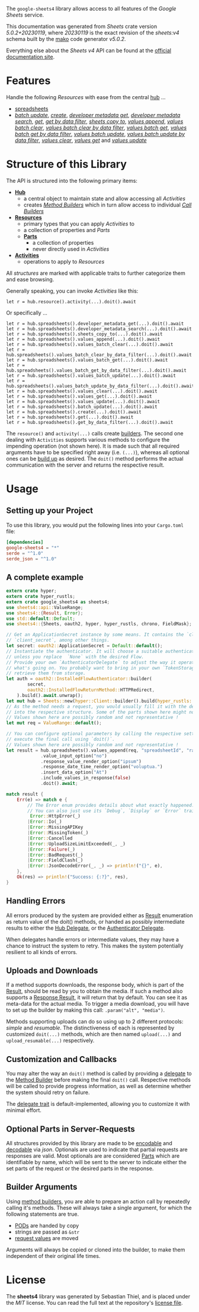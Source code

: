 <!---
DO NOT EDIT !
This file was generated automatically from 'src/generator/templates/api/README.md.mako'
DO NOT EDIT !
-->
The `google-sheets4` library allows access to all features of the *Google Sheets* service.

This documentation was generated from *Sheets* crate version *5.0.2+20230119*, where *20230119* is the exact revision of the *sheets:v4* schema built by the [mako](http://www.makotemplates.org/) code generator *v5.0.2*.

Everything else about the *Sheets* *v4* API can be found at the
[official documentation site](https://developers.google.com/sheets/).
# Features

Handle the following *Resources* with ease from the central [hub](https://docs.rs/google-sheets4/5.0.2+20230119/google_sheets4/Sheets) ... 

* [spreadsheets](https://docs.rs/google-sheets4/5.0.2+20230119/google_sheets4/api::Spreadsheet)
 * [*batch update*](https://docs.rs/google-sheets4/5.0.2+20230119/google_sheets4/api::SpreadsheetBatchUpdateCall), [*create*](https://docs.rs/google-sheets4/5.0.2+20230119/google_sheets4/api::SpreadsheetCreateCall), [*developer metadata get*](https://docs.rs/google-sheets4/5.0.2+20230119/google_sheets4/api::SpreadsheetDeveloperMetadataGetCall), [*developer metadata search*](https://docs.rs/google-sheets4/5.0.2+20230119/google_sheets4/api::SpreadsheetDeveloperMetadataSearchCall), [*get*](https://docs.rs/google-sheets4/5.0.2+20230119/google_sheets4/api::SpreadsheetGetCall), [*get by data filter*](https://docs.rs/google-sheets4/5.0.2+20230119/google_sheets4/api::SpreadsheetGetByDataFilterCall), [*sheets copy to*](https://docs.rs/google-sheets4/5.0.2+20230119/google_sheets4/api::SpreadsheetSheetCopyToCall), [*values append*](https://docs.rs/google-sheets4/5.0.2+20230119/google_sheets4/api::SpreadsheetValueAppendCall), [*values batch clear*](https://docs.rs/google-sheets4/5.0.2+20230119/google_sheets4/api::SpreadsheetValueBatchClearCall), [*values batch clear by data filter*](https://docs.rs/google-sheets4/5.0.2+20230119/google_sheets4/api::SpreadsheetValueBatchClearByDataFilterCall), [*values batch get*](https://docs.rs/google-sheets4/5.0.2+20230119/google_sheets4/api::SpreadsheetValueBatchGetCall), [*values batch get by data filter*](https://docs.rs/google-sheets4/5.0.2+20230119/google_sheets4/api::SpreadsheetValueBatchGetByDataFilterCall), [*values batch update*](https://docs.rs/google-sheets4/5.0.2+20230119/google_sheets4/api::SpreadsheetValueBatchUpdateCall), [*values batch update by data filter*](https://docs.rs/google-sheets4/5.0.2+20230119/google_sheets4/api::SpreadsheetValueBatchUpdateByDataFilterCall), [*values clear*](https://docs.rs/google-sheets4/5.0.2+20230119/google_sheets4/api::SpreadsheetValueClearCall), [*values get*](https://docs.rs/google-sheets4/5.0.2+20230119/google_sheets4/api::SpreadsheetValueGetCall) and [*values update*](https://docs.rs/google-sheets4/5.0.2+20230119/google_sheets4/api::SpreadsheetValueUpdateCall)




# Structure of this Library

The API is structured into the following primary items:

* **[Hub](https://docs.rs/google-sheets4/5.0.2+20230119/google_sheets4/Sheets)**
    * a central object to maintain state and allow accessing all *Activities*
    * creates [*Method Builders*](https://docs.rs/google-sheets4/5.0.2+20230119/google_sheets4/client::MethodsBuilder) which in turn
      allow access to individual [*Call Builders*](https://docs.rs/google-sheets4/5.0.2+20230119/google_sheets4/client::CallBuilder)
* **[Resources](https://docs.rs/google-sheets4/5.0.2+20230119/google_sheets4/client::Resource)**
    * primary types that you can apply *Activities* to
    * a collection of properties and *Parts*
    * **[Parts](https://docs.rs/google-sheets4/5.0.2+20230119/google_sheets4/client::Part)**
        * a collection of properties
        * never directly used in *Activities*
* **[Activities](https://docs.rs/google-sheets4/5.0.2+20230119/google_sheets4/client::CallBuilder)**
    * operations to apply to *Resources*

All *structures* are marked with applicable traits to further categorize them and ease browsing.

Generally speaking, you can invoke *Activities* like this:

```Rust,ignore
let r = hub.resource().activity(...).doit().await
```

Or specifically ...

```ignore
let r = hub.spreadsheets().developer_metadata_get(...).doit().await
let r = hub.spreadsheets().developer_metadata_search(...).doit().await
let r = hub.spreadsheets().sheets_copy_to(...).doit().await
let r = hub.spreadsheets().values_append(...).doit().await
let r = hub.spreadsheets().values_batch_clear(...).doit().await
let r = hub.spreadsheets().values_batch_clear_by_data_filter(...).doit().await
let r = hub.spreadsheets().values_batch_get(...).doit().await
let r = hub.spreadsheets().values_batch_get_by_data_filter(...).doit().await
let r = hub.spreadsheets().values_batch_update(...).doit().await
let r = hub.spreadsheets().values_batch_update_by_data_filter(...).doit().await
let r = hub.spreadsheets().values_clear(...).doit().await
let r = hub.spreadsheets().values_get(...).doit().await
let r = hub.spreadsheets().values_update(...).doit().await
let r = hub.spreadsheets().batch_update(...).doit().await
let r = hub.spreadsheets().create(...).doit().await
let r = hub.spreadsheets().get(...).doit().await
let r = hub.spreadsheets().get_by_data_filter(...).doit().await
```

The `resource()` and `activity(...)` calls create [builders][builder-pattern]. The second one dealing with `Activities` 
supports various methods to configure the impending operation (not shown here). It is made such that all required arguments have to be 
specified right away (i.e. `(...)`), whereas all optional ones can be [build up][builder-pattern] as desired.
The `doit()` method performs the actual communication with the server and returns the respective result.

# Usage

## Setting up your Project

To use this library, you would put the following lines into your `Cargo.toml` file:

```toml
[dependencies]
google-sheets4 = "*"
serde = "^1.0"
serde_json = "^1.0"
```

## A complete example

```Rust
extern crate hyper;
extern crate hyper_rustls;
extern crate google_sheets4 as sheets4;
use sheets4::api::ValueRange;
use sheets4::{Result, Error};
use std::default::Default;
use sheets4::{Sheets, oauth2, hyper, hyper_rustls, chrono, FieldMask};

// Get an ApplicationSecret instance by some means. It contains the `client_id` and 
// `client_secret`, among other things.
let secret: oauth2::ApplicationSecret = Default::default();
// Instantiate the authenticator. It will choose a suitable authentication flow for you, 
// unless you replace  `None` with the desired Flow.
// Provide your own `AuthenticatorDelegate` to adjust the way it operates and get feedback about 
// what's going on. You probably want to bring in your own `TokenStorage` to persist tokens and
// retrieve them from storage.
let auth = oauth2::InstalledFlowAuthenticator::builder(
        secret,
        oauth2::InstalledFlowReturnMethod::HTTPRedirect,
    ).build().await.unwrap();
let mut hub = Sheets::new(hyper::Client::builder().build(hyper_rustls::HttpsConnectorBuilder::new().with_native_roots().https_or_http().enable_http1().enable_http2().build()), auth);
// As the method needs a request, you would usually fill it with the desired information
// into the respective structure. Some of the parts shown here might not be applicable !
// Values shown here are possibly random and not representative !
let mut req = ValueRange::default();

// You can configure optional parameters by calling the respective setters at will, and
// execute the final call using `doit()`.
// Values shown here are possibly random and not representative !
let result = hub.spreadsheets().values_append(req, "spreadsheetId", "range")
             .value_input_option("no")
             .response_value_render_option("ipsum")
             .response_date_time_render_option("voluptua.")
             .insert_data_option("At")
             .include_values_in_response(false)
             .doit().await;

match result {
    Err(e) => match e {
        // The Error enum provides details about what exactly happened.
        // You can also just use its `Debug`, `Display` or `Error` traits
         Error::HttpError(_)
        |Error::Io(_)
        |Error::MissingAPIKey
        |Error::MissingToken(_)
        |Error::Cancelled
        |Error::UploadSizeLimitExceeded(_, _)
        |Error::Failure(_)
        |Error::BadRequest(_)
        |Error::FieldClash(_)
        |Error::JsonDecodeError(_, _) => println!("{}", e),
    },
    Ok(res) => println!("Success: {:?}", res),
}

```
## Handling Errors

All errors produced by the system are provided either as [Result](https://docs.rs/google-sheets4/5.0.2+20230119/google_sheets4/client::Result) enumeration as return value of
the doit() methods, or handed as possibly intermediate results to either the 
[Hub Delegate](https://docs.rs/google-sheets4/5.0.2+20230119/google_sheets4/client::Delegate), or the [Authenticator Delegate](https://docs.rs/yup-oauth2/*/yup_oauth2/trait.AuthenticatorDelegate.html).

When delegates handle errors or intermediate values, they may have a chance to instruct the system to retry. This 
makes the system potentially resilient to all kinds of errors.

## Uploads and Downloads
If a method supports downloads, the response body, which is part of the [Result](https://docs.rs/google-sheets4/5.0.2+20230119/google_sheets4/client::Result), should be
read by you to obtain the media.
If such a method also supports a [Response Result](https://docs.rs/google-sheets4/5.0.2+20230119/google_sheets4/client::ResponseResult), it will return that by default.
You can see it as meta-data for the actual media. To trigger a media download, you will have to set up the builder by making
this call: `.param("alt", "media")`.

Methods supporting uploads can do so using up to 2 different protocols: 
*simple* and *resumable*. The distinctiveness of each is represented by customized 
`doit(...)` methods, which are then named `upload(...)` and `upload_resumable(...)` respectively.

## Customization and Callbacks

You may alter the way an `doit()` method is called by providing a [delegate](https://docs.rs/google-sheets4/5.0.2+20230119/google_sheets4/client::Delegate) to the 
[Method Builder](https://docs.rs/google-sheets4/5.0.2+20230119/google_sheets4/client::CallBuilder) before making the final `doit()` call. 
Respective methods will be called to provide progress information, as well as determine whether the system should 
retry on failure.

The [delegate trait](https://docs.rs/google-sheets4/5.0.2+20230119/google_sheets4/client::Delegate) is default-implemented, allowing you to customize it with minimal effort.

## Optional Parts in Server-Requests

All structures provided by this library are made to be [encodable](https://docs.rs/google-sheets4/5.0.2+20230119/google_sheets4/client::RequestValue) and 
[decodable](https://docs.rs/google-sheets4/5.0.2+20230119/google_sheets4/client::ResponseResult) via *json*. Optionals are used to indicate that partial requests are responses 
are valid.
Most optionals are are considered [Parts](https://docs.rs/google-sheets4/5.0.2+20230119/google_sheets4/client::Part) which are identifiable by name, which will be sent to 
the server to indicate either the set parts of the request or the desired parts in the response.

## Builder Arguments

Using [method builders](https://docs.rs/google-sheets4/5.0.2+20230119/google_sheets4/client::CallBuilder), you are able to prepare an action call by repeatedly calling it's methods.
These will always take a single argument, for which the following statements are true.

* [PODs][wiki-pod] are handed by copy
* strings are passed as `&str`
* [request values](https://docs.rs/google-sheets4/5.0.2+20230119/google_sheets4/client::RequestValue) are moved

Arguments will always be copied or cloned into the builder, to make them independent of their original life times.

[wiki-pod]: http://en.wikipedia.org/wiki/Plain_old_data_structure
[builder-pattern]: http://en.wikipedia.org/wiki/Builder_pattern
[google-go-api]: https://github.com/google/google-api-go-client

# License
The **sheets4** library was generated by Sebastian Thiel, and is placed 
under the *MIT* license.
You can read the full text at the repository's [license file][repo-license].

[repo-license]: https://github.com/Byron/google-apis-rsblob/main/LICENSE.md

